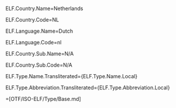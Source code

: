 ELF.Country.Name=Netherlands

ELF.Country.Code=NL

ELF.Language.Name=Dutch

ELF.Language.Code=nl

ELF.Country.Sub.Name=N/A

ELF.Country.Sub.Code=N/A

ELF.Type.Name.Transliterated={ELF.Type.Name.Local}

ELF.Type.Abbreviation.Transliterated={ELF.Type.Abbreviation.Local}

=[OTF/ISO-ELF/Type/Base.md]